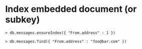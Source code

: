 # Index embedded document (or subkey)


```
> db.messages.ensureIndex({ "From.address" : 1 })

> db.messages.find({ "From.address" : "foo@bar.com" })
```


